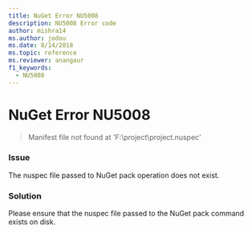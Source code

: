 ```yaml
---
title: NuGet Error NU5008
description: NU5008 Error code
author: mishra14
ms.author: jodou
ms.date: 8/14/2018
ms.topic: reference
ms.reviewer: anangaur
f1_keywords: 
  - NU5008
---
```


# NuGet Error NU5008
> Manifest file not found at 'F:\project\project.nuspec'

### Issue

The nuspec file passed to NuGet pack operation does not exist.


### Solution

Please ensure that the nuspec file passed to the NuGet pack command exists on disk.

